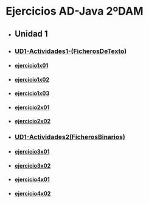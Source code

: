 # Ejercicios AD-Java 2ºDAM

- ## Unidad 1

- ### [UD1-Actividades1-(FicherosDeTexto)](UD1-Actividades1-(FicherosDeTexto).pdf)
- #### [ejercicio1x01](EjerciciosAD/src/unidad1/ejercicio1x01)
- #### [ejercicio1x02](EjerciciosAD/src/unidad1/ejercicio1x02)
- #### [ejercicio1x03](EjerciciosAD/src/unidad1/ejercicio1x03)
- #### [ejercicio2x01](EjerciciosAD/src/unidad1/ejercicio2x01)
- #### [ejercicio2x02](EjerciciosAD/src/unidad1/ejercicio2x02)

- ### [UD1-Actividades2(FicherosBinarios)](UD1-Actividades2(FicherosBinarios).pdf)
- #### [ejercicio3x01](EjerciciosAD/src/unidad1/ejercicio3x01)
- #### [ejercicio3x02](EjerciciosAD/src/unidad1/ejercicio3x02)
- #### [ejercicio4x01](EjerciciosAD/src/unidad1/ejercicio4x01)
- #### [ejercicio4x02](EjerciciosAD/src/unidad1/ejercicio4x02)
